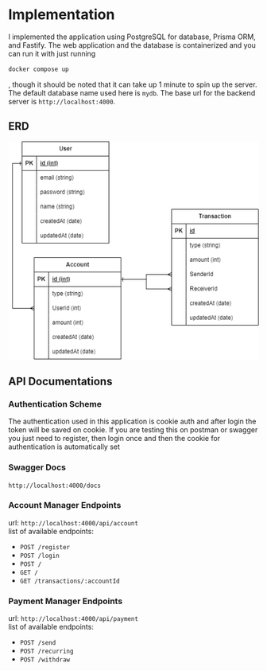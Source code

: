 # Implementation    
I implemented the application using PostgreSQL for database, Prisma ORM, and Fastify. The web application and the database is containerized and you can run it with just running   
```bash
docker compose up
```  
, though it should be noted that it can take up 1 minute to spin up the server. The default database name used here is `mydb`. The base url for the backend server is `http://localhost:4000`.     

## ERD  
![](be_erd.drawio.png)  
  
## API Documentations  
### Authentication Scheme  
The authentication used in this application is cookie auth and after login the token will be saved on cookie. If you are testing this on postman or swagger you just need to register, then login once and then the cookie for authentication is automatically set  

### Swagger Docs  
`http://localhost:4000/docs`  
 
### Account Manager Endpoints  
url: `http://localhost:4000/api/account`  
list of available endpoints:  
- `POST /register`  
- `POST /login`  
- `POST /`  
- `GET /`  
- `GET /transactions/:accountId`

### Payment Manager Endpoints  
url: `http://localhost:4000/api/payment`  
list of available endpoints:  
- `POST /send`  
- `POST /recurring`  
- `POST /withdraw`  

